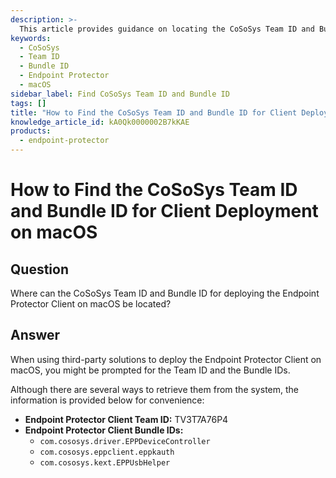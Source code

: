 ```yaml
---
description: >-
  This article provides guidance on locating the CoSoSys Team ID and Bundle ID necessary for deploying the Endpoint Protector Client on macOS.
keywords:
  - CoSoSys
  - Team ID
  - Bundle ID
  - Endpoint Protector
  - macOS
sidebar_label: Find CoSoSys Team ID and Bundle ID
tags: []
title: "How to Find the CoSoSys Team ID and Bundle ID for Client Deployment on macOS"
knowledge_article_id: kA0Qk0000002B7kKAE
products:
  - endpoint-protector
---
```


# How to Find the CoSoSys Team ID and Bundle ID for Client Deployment on macOS

## Question

Where can the CoSoSys Team ID and Bundle ID for deploying the Endpoint Protector Client on macOS be located?

## Answer

When using third-party solutions to deploy the Endpoint Protector Client on macOS, you might be prompted for the Team ID and the Bundle IDs.

Although there are several ways to retrieve them from the system, the information is provided below for convenience:

- **Endpoint Protector Client Team ID:** TV3T7A76P4
- **Endpoint Protector Client Bundle IDs:**
  - `com.cososys.driver.EPPDeviceController`
  - `com.cososys.eppclient.eppkauth`
  - `com.cososys.kext.EPPUsbHelper`